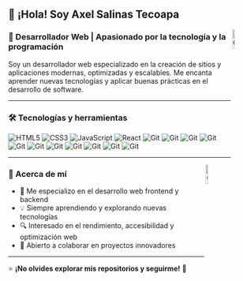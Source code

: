 ## 👋 ¡Hola! Soy **Axel Salinas Tecoapa**
<img width="10%" align="right" alt="Github" src="https://cdn.svgator.com/assets/landing-pages/svg-to-gif/f6/animated-cute-3d-star.gif" />

### 🚀 Desarrollador Web | Apasionado por la tecnología y la programación
Soy un desarrollador web especializado en la creación de sitios y aplicaciones modernas, optimizadas y escalables. Me encanta aprender nuevas tecnologías y aplicar buenas prácticas en el desarrollo de software.



---

### 🛠️ Tecnologías y herramientas

![HTML5](https://img.shields.io/badge/HTML5-E34F26?style=for-the-badge&logo=html5&logoColor=white)
![CSS3](https://img.shields.io/badge/CSS3-1572B6?style=for-the-badge&logo=css3&logoColor=white)
![JavaScript](https://img.shields.io/badge/JavaScript-F7DF1E?style=for-the-badge&logo=javascript&logoColor=black)
![React](https://img.shields.io/badge/React-61DAFB?style=for-the-badge&logo=react&logoColor=black)
![Git](https://img.shields.io/badge/Git-F05032?style=for-the-badge&logo=git&logoColor=white)
![Git](https://img.shields.io/badge/C%23-239120?style=for-the-badge&logo=c-sharp&logoColor=white)
![Git](https://img.shields.io/badge/Python-3776AB?style=for-the-badge&logo=python&logoColor=white)
![Git](https://img.shields.io/badge/Java-ED8B00?style=for-the-badge&logo=openjdk&logoColor=white)
![Git](https://img.shields.io/badge/jQuery-0769AD?style=for-the-badge&logo=jquery&logoColor=white)
![Git](https://img.shields.io/badge/.NET-5C2D91?style=for-the-badge&logo=.net&logoColor=white)
![Git](https://img.shields.io/badge/PHP-777BB4?style=for-the-badge&logo=php&logoColor=white)
![Git](https://img.shields.io/badge/Bootstrap-563D7C?style=for-the-badge&logo=bootstrap&logoColor=white)
![Git](https://img.shields.io/badge/jQuery-0769AD?style=for-the-badge&logo=jquery&logoColor=white)
![Git](https://img.shields.io/badge/Flutter-02569B?style=for-the-badge&logo=flutter&logoColor=white)
![Git](https://img.shields.io/badge/MySQL-00000F?style=for-the-badge&logo=mysql&logoColor=white)





---
<img width="10%" align="right" alt="Github" src="https://camo.githubusercontent.com/15857bd385b12298e036391e6b9644e481eb0903f46311126cb5f571df2b3686/68747470733a2f2f77686f736172676879612e6e65746c6966792e6170702f636f6e74656e742f67697068792e676966" />

### 📌 Acerca de mí

- 🚀 Me especializo en el desarrollo web frontend y backend
- 💡 Siempre aprendiendo y explorando nuevas tecnologías
- 🔍 Interesado en el rendimiento, accesibilidad y optimización web
- 🤝 Abierto a colaborar en proyectos innovadores

---
⭐ **¡No olvides explorar mis repositorios y seguirme!** 🚀

